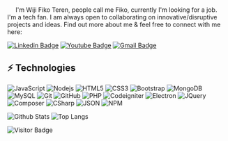<img src="https://raw.githubusercontent.com/aemmadi/aemmadi/master/wave.gif" height="15px"> I'm Wiji Fiko Teren, people call me Fiko, currently I'm looking for a job. I'm a tech fan. I am always open to collaborating on innovative/disruptive projects and ideas. Find out more about me & feel free to connect with me here:

[![Linkedin Badge](https://img.shields.io/badge/-wijifikoteren-blue?style=flat-square&logo=Linkedin&logoColor=white&link=https://www.linkedin.com/in/wiji-fiko-teren-4a7a00219/)](https://www.linkedin.com/in/wiji-fiko-teren-4a7a00219/)
[![Youtube Badge](https://img.shields.io/badge/-wijifikoteren-darkred?style=flat-square&logo=youtube&logoColor=white&link=https://www.youtube.com/channel/UCg0vH4hDGuLQlAxtfGCSL9A)](https://www.youtube.com/channel/UCg0vH4hDGuLQlAxtfGCSL9A)
[![Gmail Badge](https://img.shields.io/badge/-tobellord@gmail.com-c14438?style=flat-square&logo=Gmail&logoColor=white&link=mailto:tobellord@gmail.com)](mailto:tobellord@gmail.com)

## ⚡ Technologies

![JavaScript](https://img.shields.io/badge/-JavaScript-000000?style=flat-square&logo=javascript)
![Nodejs](https://img.shields.io/badge/-Nodejs-000000?style=flat-square&logo=Node.js)
![HTML5](https://img.shields.io/badge/-HTML5-000000?style=flat-square&logo=html5&logoColor=white)
![CSS3](https://img.shields.io/badge/-CSS3-000000?style=flat-square&logo=css3)
![Bootstrap](https://img.shields.io/badge/-Bootstrap-000000?style=flat-square&logo=bootstrap)
![MongoDB](https://img.shields.io/badge/-MongoDB-000000?style=flat-square&logo=mongodb)
![MySQL](https://img.shields.io/badge/-MySQL-000000?style=flat-square&logo=mysql)
![Git](https://img.shields.io/badge/-Git-000000?style=flat-square&logo=git)
![GitHub](https://img.shields.io/badge/-GitHub-000000?style=flat-square&logo=github)
![PHP](https://img.shields.io/badge/-PHP-000000?style=flat-square&logo=php)
![Codeigniter](https://img.shields.io/badge/-Codeigniter-000000?style=flat-square&logo=codeigniter)
![Electron](https://img.shields.io/badge/-Electron-000000?style=flat-square&logo=electron)
![JQuery](https://img.shields.io/badge/-JQuery-000000?style=flat-square&logo=jquery)
![Composer](https://img.shields.io/badge/-Composer-000000?style=flat-square&logo=composer)
![CSharp](https://img.shields.io/badge/-CSharp-000000?style=flat-square&logo=csharp)
![JSON](https://img.shields.io/badge/-JSON-000000?style=flat-square&logo=json)
![NPM](https://img.shields.io/badge/-NPM-000000?style=flat-square&logo=npm)

![Github Stats](https://github-readme-stats.vercel.app/api?username=fiko942&count_private=true&show_icons=true&include_all_commits=true)
![Top Langs](https://github-readme-stats.vercel.app/api/top-langs/?username=fiko942&hide=TeX&layout=compact)

![Visitor Badge](https://visitor-badge.laobi.icu/badge?page_id=fiko942.fiko942)
